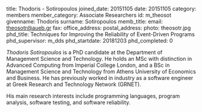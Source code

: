 title: Thodoris - Sotiropoulos
joined_date: 20151105
date: 20151105
category: members 
member_category: Associate Researchers
id: m_theosot
givenname: Thodoris
surname: Sotiropoulos
memb_title: 
email: theosotr@aueb.gr
fax: 
office_address: 
postal_address: 
photo: theosotr.jpg
phd_title: Techniques for Improving the Reliability of Event-Driven Programs
phd_supervisor: m_dds
phd_startdate: 20181203
phd_completed: 0

_Thodoris Sotiropoulos_ is a PhD candidate
at the Department of Management Science and Technology.
He holds an MSc with distinction in Advanced Computing from Imperial College London,
and a BSc in Management Science and Technology from Athens University of Economics and Business.
He has previously worked in industry as a software engineer
at Greek Research and Technology Network (GRNET).

His main research interests include programming languages,
program analysis,
software testing,
and software reliability.
